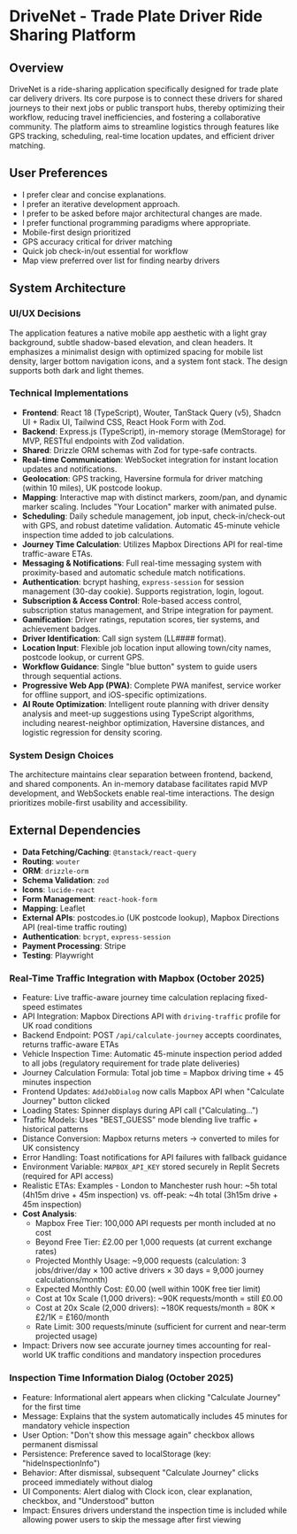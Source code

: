 # DriveNet - Trade Plate Driver Ride Sharing Platform

## Overview
DriveNet is a ride-sharing application specifically designed for trade plate car delivery drivers. Its core purpose is to connect these drivers for shared journeys to their next jobs or public transport hubs, thereby optimizing their workflow, reducing travel inefficiencies, and fostering a collaborative community. The platform aims to streamline logistics through features like GPS tracking, scheduling, real-time location updates, and efficient driver matching.

## User Preferences
- I prefer clear and concise explanations.
- I prefer an iterative development approach.
- I prefer to be asked before major architectural changes are made.
- I prefer functional programming paradigms where appropriate.
- Mobile-first design prioritized
- GPS accuracy critical for driver matching
- Quick job check-in/out essential for workflow
- Map view preferred over list for finding nearby drivers

## System Architecture

### UI/UX Decisions
The application features a native mobile app aesthetic with a light gray background, subtle shadow-based elevation, and clean headers. It emphasizes a minimalist design with optimized spacing for mobile list density, larger bottom navigation icons, and a system font stack. The design supports both dark and light themes.

### Technical Implementations
- **Frontend**: React 18 (TypeScript), Wouter, TanStack Query (v5), Shadcn UI + Radix UI, Tailwind CSS, React Hook Form with Zod.
- **Backend**: Express.js (TypeScript), in-memory storage (MemStorage) for MVP, RESTful endpoints with Zod validation.
- **Shared**: Drizzle ORM schemas with Zod for type-safe contracts.
- **Real-time Communication**: WebSocket integration for instant location updates and notifications.
- **Geolocation**: GPS tracking, Haversine formula for driver matching (within 10 miles), UK postcode lookup.
- **Mapping**: Interactive map with distinct markers, zoom/pan, and dynamic marker scaling. Includes "Your Location" marker with animated pulse.
- **Scheduling**: Daily schedule management, job input, check-in/check-out with GPS, and robust datetime validation. Automatic 45-minute vehicle inspection time added to job calculations.
- **Journey Time Calculation**: Utilizes Mapbox Directions API for real-time traffic-aware ETAs.
- **Messaging & Notifications**: Full real-time messaging system with proximity-based and automatic schedule match notifications.
- **Authentication**: bcrypt hashing, `express-session` for session management (30-day cookie). Supports registration, login, logout.
- **Subscription & Access Control**: Role-based access control, subscription status management, and Stripe integration for payment.
- **Gamification**: Driver ratings, reputation scores, tier systems, and achievement badges.
- **Driver Identification**: Call sign system (LL#### format).
- **Location Input**: Flexible job location input allowing town/city names, postcode lookup, or current GPS.
- **Workflow Guidance**: Single "blue button" system to guide users through sequential actions.
- **Progressive Web App (PWA)**: Complete PWA manifest, service worker for offline support, and iOS-specific optimizations.
- **AI Route Optimization**: Intelligent route planning with driver density analysis and meet-up suggestions using TypeScript algorithms, including nearest-neighbor optimization, Haversine distances, and logistic regression for density scoring.

### System Design Choices
The architecture maintains clear separation between frontend, backend, and shared components. An in-memory database facilitates rapid MVP development, and WebSockets enable real-time interactions. The design prioritizes mobile-first usability and accessibility.

## External Dependencies
- **Data Fetching/Caching**: `@tanstack/react-query`
- **Routing**: `wouter`
- **ORM**: `drizzle-orm`
- **Schema Validation**: `zod`
- **Icons**: `lucide-react`
- **Form Management**: `react-hook-form`
- **Mapping**: Leaflet
- **External APIs**: postcodes.io (UK postcode lookup), Mapbox Directions API (real-time traffic routing)
- **Authentication**: `bcrypt`, `express-session`
- **Payment Processing**: Stripe
- **Testing**: Playwright
### Real-Time Traffic Integration with Mapbox (October 2025)
- Feature: Live traffic-aware journey time calculation replacing fixed-speed estimates
- API Integration: Mapbox Directions API with `driving-traffic` profile for UK road conditions
- Backend Endpoint: POST `/api/calculate-journey` accepts coordinates, returns traffic-aware ETAs
- Vehicle Inspection Time: Automatic 45-minute inspection period added to all jobs (regulatory requirement for trade plate deliveries)
- Journey Calculation Formula: Total job time = Mapbox driving time + 45 minutes inspection
- Frontend Updates: `AddJobDialog` now calls Mapbox API when "Calculate Journey" button clicked
- Loading States: Spinner displays during API call ("Calculating...")
- Traffic Models: Uses "BEST_GUESS" mode blending live traffic + historical patterns
- Distance Conversion: Mapbox returns meters → converted to miles for UK consistency
- Error Handling: Toast notifications for API failures with fallback guidance
- Environment Variable: `MAPBOX_API_KEY` stored securely in Replit Secrets (required for API access)
- Realistic ETAs: Examples - London to Manchester rush hour: ~5h total (4h15m drive + 45m inspection) vs. off-peak: ~4h total (3h15m drive + 45m inspection)
- **Cost Analysis**:
  - Mapbox Free Tier: 100,000 API requests per month included at no cost
  - Beyond Free Tier: £2.00 per 1,000 requests (at current exchange rates)
  - Projected Monthly Usage: ~9,000 requests (calculation: 3 jobs/driver/day × 100 active drivers × 30 days = 9,000 journey calculations/month)
  - Expected Monthly Cost: £0.00 (well within 100K free tier limit)
  - Cost at 10x Scale (1,000 drivers): ~90K requests/month = still £0.00
  - Cost at 20x Scale (2,000 drivers): ~180K requests/month = 80K × £2/1K = £160/month
  - Rate Limit: 300 requests/minute (sufficient for current and near-term projected usage)
- Impact: Drivers now see accurate journey times accounting for real-world UK traffic conditions and mandatory inspection procedures

### Inspection Time Information Dialog (October 2025)
- Feature: Informational alert appears when clicking "Calculate Journey" for the first time
- Message: Explains that the system automatically includes 45 minutes for mandatory vehicle inspection
- User Option: "Don't show this message again" checkbox allows permanent dismissal
- Persistence: Preference saved to localStorage (key: "hideInspectionInfo")
- Behavior: After dismissal, subsequent "Calculate Journey" clicks proceed immediately without dialog
- UI Components: Alert dialog with Clock icon, clear explanation, checkbox, and "Understood" button
- Impact: Ensures drivers understand the inspection time is included while allowing power users to skip the message after first viewing
